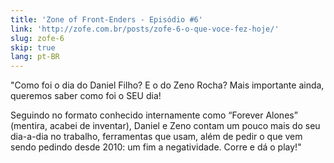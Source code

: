 ```yaml
---
title: 'Zone of Front-Enders - Episódio #6'
link: 'http://zofe.com.br/posts/zofe-6-o-que-voce-fez-hoje/'
slug: zofe-6
skip: true
lang: pt-BR
---
```


"Como foi o dia do Daniel Filho? E o do Zeno Rocha? Mais importante ainda, queremos saber como foi o SEU dia!

Seguindo no formato conhecido internamente como “Forever Alones” (mentira, acabei de inventar), Daniel e Zeno contam um pouco mais do seu dia-a-dia no trabalho, ferramentas que usam, além de pedir o que vem sendo pedindo desde 2010: um fim a negatividade. Corre e dá o play!"